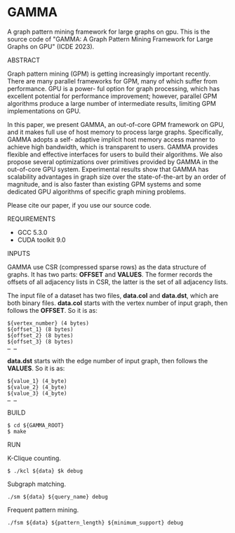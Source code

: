 # GAMMA
A graph pattern mining framework for large graphs on gpu. This is the source code of "GAMMA: A Graph Pattern Mining Framework for Large Graphs on GPU" (ICDE 2023).

ABSTRACT

Graph pattern mining (GPM) is getting increasingly important recently. There are many parallel frameworks for GPM, many of which suffer from performance. GPU is a power- ful option for graph processing, which has excellent potential for performance improvement; however, parallel GPM algorithms produce a large number of intermediate results, limiting GPM implementations on GPU.

In this paper, we present GAMMA, an out-of-core GPM framework on GPU, and it makes full use of host memory to process large graphs. Specifically, GAMMA adopts a self- adaptive implicit host memory access manner to achieve high bandwidth, which is transparent to users. GAMMA provides flexible and effective interfaces for users to build their algorithms. We also propose several optimizations over primitives provided by GAMMA in the out-of-core GPU system. Experimental results show that GAMMA has scalability advantages in graph size over the state-of-the-art by an order of magnitude, and is also faster than existing GPM systems and some dedicated GPU algorithms of specific graph mining problems.

Please cite our paper, if you use our source code.

REQUIREMENTS

- GCC 5.3.0
- CUDA toolkit 9.0

INPUTS

GAMMA use CSR (compressed sparse rows) as the data structure of graphs. It has two parts: **OFFSET** and **VALUES**. 
The former records the offsets of all adjacency lists in CSR, the latter is the set of all adjacency lists.

The input file of a dataset has two files, **data.col** and **data.dst**, which are both binary files. 
**data.col** starts with the vertex number of input graph, then follows the **OFFSET**. So it is as:

```
${vertex_number} (4 bytes)
${offset_1} (8 bytes)
${offset_2} (8 bytes)
${offset_3} (8 bytes)
… …
```
**data.dst** starts with the edge number of input graph, then follows the **VALUES**. So it is as:
```{edge_number} (8 byte)
${value_1} (4_byte)
${value_2} (4_byte)
${value_3} (4_byte)
… …
```

BUILD

```
$ cd ${GAMMA_ROOT}
$ make
```
RUN

K-Clique counting.

```
$ ./kcl ${data} $k debug
```

Subgraph matching.

```
./sm ${data} ${query_name} debug
```

Frequent pattern mining.

```
./fsm ${data} ${pattern_length} ${minimum_support} debug
```
